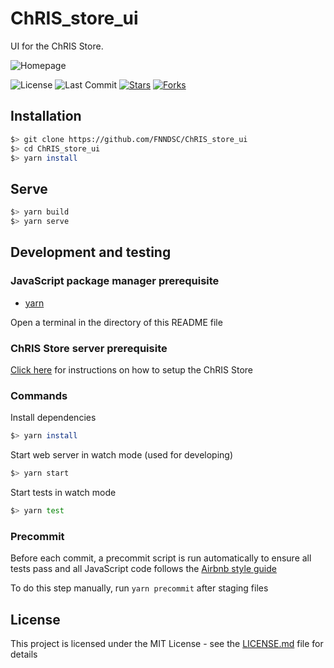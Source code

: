 # ChRIS_store_ui

UI for the ChRIS Store.

![Homepage](../assets/home.png?raw=true)

![License][license-badge]
![Last Commit][last-commit-badge]
[![Stars][stars-badge]][repo-link]
[![Forks][forks-badge]][repo-link]

## Installation

```bash
$> git clone https://github.com/FNNDSC/ChRIS_store_ui
$> cd ChRIS_store_ui
$> yarn install
```

## Serve

```bash
$> yarn build
$> yarn serve
```

## Development and testing

### JavaScript package manager prerequisite

* [yarn][yarn-link]

Open a terminal in the directory of this README file

### ChRIS Store server prerequisite

[Click here][chris-store] for instructions on how to setup the ChRIS Store

### Commands

Install dependencies

```bash
$> yarn install
```

Start web server in watch mode (used for developing)

```bash
$> yarn start
```

Start tests in watch mode

```bash
$> yarn test
```

### Precommit

Before each commit, a precommit script is run automatically to ensure all tests pass and all JavaScript code follows the [Airbnb style guide][airbnb-style]

To do this step manually, run `yarn precommit` after staging files

## License

This project is licensed under the MIT License - see the [LICENSE.md](LICENSE) file for details

[repo-link]: https://github.com/FNNDSC/ChRIS_store_ui
[yarn-link]: https://yarnpkg.com/
[chris-store]: https://github.com/FNNDSC/chris_store#preconditions
[airbnb-style]: https://github.com/airbnb/javascript
[license-badge]: https://img.shields.io/github/license/fnndsc/chris_store_ui.svg
[stars-badge]: https://img.shields.io/github/stars/fnndsc/chris_store_ui.svg?style=social&label=Stars
[last-commit-badge]: https://img.shields.io/github/last-commit/fnndsc/chris_store_ui.svg
[forks-badge]: https://img.shields.io/github/forks/fnndsc/chris_store_ui.svg?style=social&label=Fork